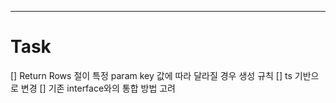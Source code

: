 ---

# Task

[] Return Rows 절이 특정 param key 값에 따라 달라질 경우 생성 규칙
[] ts 기반으로 변경
[] 기존 interface와의 통합 방법 고려
